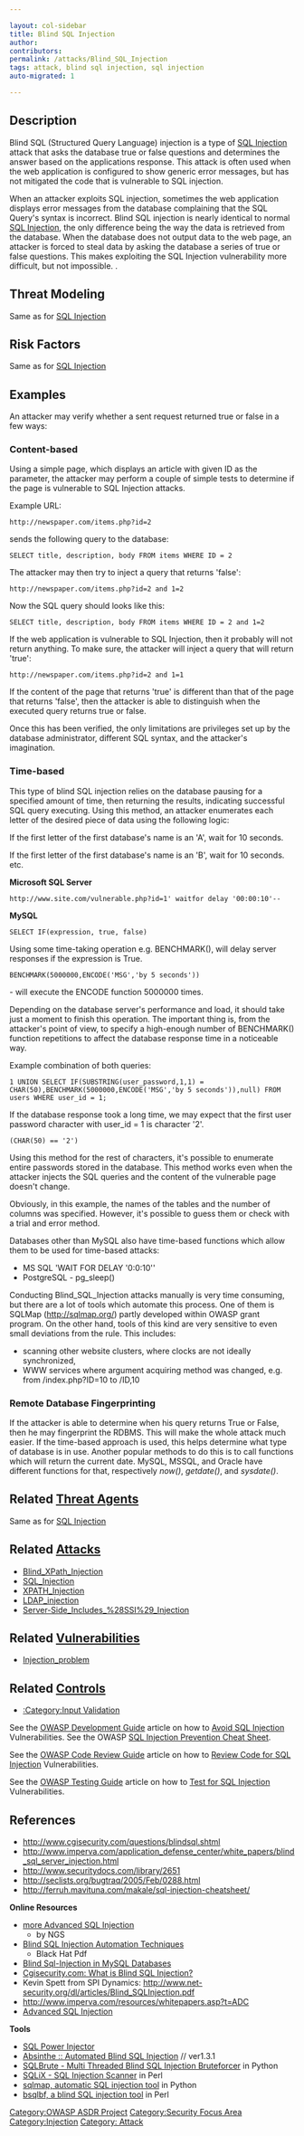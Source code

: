```yaml
---

layout: col-sidebar
title: Blind SQL Injection
author: 
contributors:
permalink: /attacks/Blind_SQL_Injection
tags: attack, blind sql injection, sql injection
auto-migrated: 1

---
```



## Description

Blind SQL (Structured Query Language) injection is a type of [SQL
Injection](SQL_Injection "wikilink") attack that asks the database true
or false questions and determines the answer based on the applications
response. This attack is often used when the web application is
configured to show generic error messages, but has not mitigated the
code that is vulnerable to SQL injection.

When an attacker exploits SQL injection, sometimes the web application
displays error messages from the database complaining that the SQL
Query's syntax is incorrect. Blind SQL injection is nearly identical to
normal [SQL Injection](SQL_Injection "wikilink"), the only difference
being the way the data is retrieved from the database. When the database
does not output data to the web page, an attacker is forced to steal
data by asking the database a series of true or false questions. This
makes exploiting the SQL Injection vulnerability more difficult, but not
impossible. .

## Threat Modeling

Same as for [SQL Injection](SQL_Injection "wikilink")

## Risk Factors

Same as for [SQL Injection](SQL_Injection "wikilink")

## Examples

An attacker may verify whether a sent request returned true or false in
a few ways:

### Content-based

Using a simple page, which displays an article with given ID as the
parameter, the attacker may perform a couple of simple tests to
determine if the page is vulnerable to SQL Injection attacks.

Example URL:

    http://newspaper.com/items.php?id=2

sends the following query to the database:

    SELECT title, description, body FROM items WHERE ID = 2

The attacker may then try to inject a query that returns 'false':

    http://newspaper.com/items.php?id=2 and 1=2

Now the SQL query should looks like this:

    SELECT title, description, body FROM items WHERE ID = 2 and 1=2

If the web application is vulnerable to SQL Injection, then it probably
will not return anything. To make sure, the attacker will inject a query
that will return 'true':

    http://newspaper.com/items.php?id=2 and 1=1

If the content of the page that returns 'true' is different than that of
the page that returns 'false', then the attacker is able to distinguish
when the executed query returns true or false.

Once this has been verified, the only limitations are privileges set up
by the database administrator, different SQL syntax, and the attacker's
imagination.

### Time-based

This type of blind SQL injection relies on the database pausing for a
specified amount of time, then returning the results, indicating
successful SQL query executing. Using this method, an attacker
enumerates each letter of the desired piece of data using the following
logic:

If the first letter of the first database's name is an 'A', wait for 10
seconds.

If the first letter of the first database's name is an 'B', wait for 10
seconds. etc.

**Microsoft SQL Server**

    http://www.site.com/vulnerable.php?id=1' waitfor delay '00:00:10'--

**MySQL**

    SELECT IF(expression, true, false)

Using some time-taking operation e.g. BENCHMARK(), will delay server
responses if the expression is True.

    BENCHMARK(5000000,ENCODE('MSG','by 5 seconds'))

\- will execute the ENCODE function 5000000 times.

Depending on the database server's performance and load, it should take
just a moment to finish this operation. The important thing is, from the
attacker's point of view, to specify a high-enough number of BENCHMARK()
function repetitions to affect the database response time in a
noticeable way.

Example combination of both queries:

    1 UNION SELECT IF(SUBSTRING(user_password,1,1) = CHAR(50),BENCHMARK(5000000,ENCODE('MSG','by 5 seconds')),null) FROM users WHERE user_id = 1;

If the database response took a long time, we may expect that the first
user password character with user_id = 1 is character '2'.

    (CHAR(50) == '2')

Using this method for the rest of characters, it's possible to enumerate
entire passwords stored in the database. This method works even when the
attacker injects the SQL queries and the content of the vulnerable page
doesn't change.

Obviously, in this example, the names of the tables and the number of
columns was specified. However, it's possible to guess them or check
with a trial and error method.

Databases other than MySQL also have time-based functions which allow
them to be used for time-based attacks:

  - MS SQL 'WAIT FOR DELAY '0:0:10''
  - PostgreSQL - pg_sleep()

Conducting Blind_SQL_Injection attacks manually is very time
consuming, but there are a lot of tools which automate this process. One
of them is SQLMap (http://sqlmap.org/) partly developed within OWASP
grant program. On the other hand, tools of this kind are very sensitive
to even small deviations from the rule. This includes:

  - scanning other website clusters, where clocks are not ideally
    synchronized,
  - WWW services where argument acquiring method was changed, e.g. from
    /index.php?ID=10 to /ID,10

### Remote Database Fingerprinting

If the attacker is able to determine when his query returns True or
False, then he may fingerprint the RDBMS. This will make the whole
attack much easier. If the time-based approach is used, this helps
determine what type of database is in use. Another popular methods to do
this is to call functions which will return the current date. MySQL,
MSSQL, and Oracle have different functions for that, respectively
*now()*, *getdate()*, and *sysdate()*.

## Related [Threat Agents](Threat_Agents "wikilink")

Same as for [SQL Injection](SQL_Injection "wikilink")

## Related [Attacks](Attacks "wikilink")

  - [Blind_XPath_Injection](Blind_XPath_Injection "wikilink")
  - [SQL_Injection](SQL_Injection "wikilink")
  - [XPATH_Injection](XPATH_Injection "wikilink")
  - [LDAP_injection](LDAP_injection "wikilink")
  - [Server-Side_Includes_%28SSI%29_Injection](Server-Side_Includes_%28SSI%29_Injection "wikilink")

## Related [Vulnerabilities](https://owasp.org/www-community/vulnerabilities/)

  - [Injection_problem](Injection_problem "wikilink")

## Related [Controls](https://owasp.org/www-community/controls/)

  - [:Category:Input Validation](:Category:Input_Validation "wikilink")

See the [OWASP Development
Guide](:Category:OWASP_Guide_Project "wikilink") article on how to
[Avoid SQL Injection](Guide_to_SQL_Injection "wikilink")
Vulnerabilities.
See the OWASP [SQL Injection Prevention Cheat Sheet](https://cheatsheetseries.owasp.org/cheatsheets/SQL_Injection_Prevention_Cheat_Sheet.html).

See the [OWASP Code Review
Guide](:Category:OWASP_Code_Review_Project "wikilink") article on how to
[Review Code for SQL
Injection](Reviewing_Code_for_SQL_Injection "wikilink") Vulnerabilities.

See the [OWASP Testing
Guide](:Category:OWASP_Testing_Project "wikilink") article on how to
[Test for SQL
Injection](Testing_for_SQL_Injection_\(OWASP-DV-005\) "wikilink")
Vulnerabilities.

## References

  - <http://www.cgisecurity.com/questions/blindsql.shtml>
  - <http://www.imperva.com/application_defense_center/white_papers/blind_sql_server_injection.html>
  - <http://www.securitydocs.com/library/2651>
  - <http://seclists.org/bugtraq/2005/Feb/0288.html>
  - <http://ferruh.mavituna.com/makale/sql-injection-cheatsheet/>

**Online Resources**

  - [more Advanced SQL
    Injection](http://www.nccgroup.com/Libraries/Document_Downloads/more__Advanced_SQL_Injection.sflb.ashx)
    - by NGS
  - [Blind SQL Injection Automation
    Techniques](http://www.blackhat.com/presentations/bh-usa-04/bh-us-04-hotchkies/bh-us-04-hotchkies.pdf)
    - Black Hat Pdf
  - [Blind Sql-Injection in MySQL
    Databases](http://seclists.org/lists/bugtraq/2005/Feb/0288.html)
  - [Cgisecurity.com: What is Blind SQL
    Injection?](http://www.cgisecurity.com/questions/blindsql.shtml)
  - Kevin Spett from SPI Dynamics:
    <http://www.net-security.org/dl/articles/Blind_SQLInjection.pdf>
  - <http://www.imperva.com/resources/whitepapers.asp?t=ADC>
  - [Advanced SQL
    Injection](https://www.owasp.org/images/7/74/Advanced_SQL_Injection.ppt)

**Tools**

  - [SQL Power Injector](http://www.sqlpowerinjector.com/)
  - [Absinthe :: Automated Blind SQL
    Injection](http://www.0x90.org/releases/absinthe/) // ver1.3.1
  - [SQLBrute - Multi Threaded Blind SQL Injection
    Bruteforcer](http://www.securiteam.com/tools/5IP0L20I0E.html) in
    Python
  - [SQLiX - SQL Injection
    Scanner](:Category:OWASP_SQLiX_Project "wikilink") in Perl
  - [sqlmap, automatic SQL injection tool](http://sqlmap.org/) in Python
  - [bsqlbf, a blind SQL injection
    tool](https://code.google.com/p/bsqlbf-v2/) in Perl

[Category:OWASP ASDR Project](Category:OWASP_ASDR_Project "wikilink")
[Category:Security Focus Area](Category:Security_Focus_Area "wikilink")
[Category:Injection](https://owasp.org/www-community/Injection_Flaws) [Category:
Attack](Category:_Attack "wikilink")
